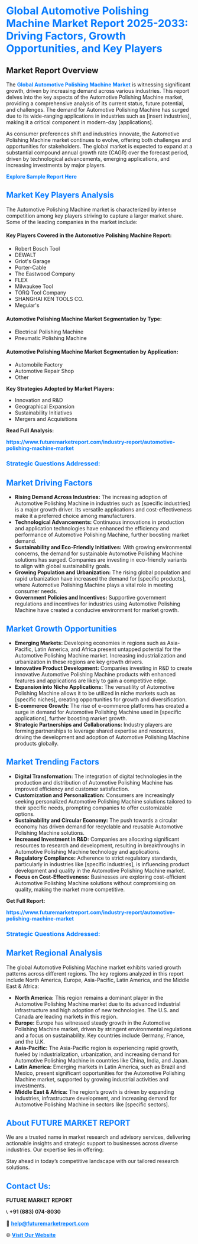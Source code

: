 <h1 style="color: #007BFF;">Global Automotive Polishing Machine Market Report 2025-2033: Driving Factors, Growth Opportunities, and Key Players</h1>

<section id="overview">
<h2>Market Report Overview</h2>
<p>The <a href="https://www.futuremarketreport.com/industry-report/automotive-polishing-machine-market" style="color: #007BFF; text-decoration: none;"><strong>Global Automotive Polishing Machine Market</strong></a> is witnessing significant growth, driven by increasing demand across various industries. This report delves into the key aspects of the Automotive Polishing Machine market, providing a comprehensive analysis of its current status, future potential, and challenges. The demand for Automotive Polishing Machine has surged due to its wide-ranging applications in industries such as [insert industries], making it a critical component in modern-day [applications].</p>
<p>As consumer preferences shift and industries innovate, the Automotive Polishing Machine market continues to evolve, offering both challenges and opportunities for stakeholders. The global market is expected to expand at a substantial compound annual growth rate (CAGR) over the forecast period, driven by technological advancements, emerging applications, and increasing investments by major players.</p>
</section>

<section id="overview">
<p><a href="https://www.futuremarketreport.com/request-sample/reportId=57823" style="color: #007BFF; text-decoration: none;"><strong>Explore Sample Report Here</strong></a></p>
</section>

<section id="key-players">
<h2 style="color: #007BFF;">Market Key Players Analysis</h2>
<p>The Automotive Polishing Machine market is characterized by intense competition among key players striving to capture a larger market share. Some of the leading companies in the market include:</p>
<h4>Key Players Covered in the Automotive Polishing Machine Report:</h4>
<ul><li>Robert Bosch Tool</li><li>DEWALT</li><li>Griot&#039;s Garage</li><li>Porter-Cable</li><li>The Eastwood Company</li><li>FLEX</li><li>Milwaukee Tool</li><li>TORQ Tool Company</li><li>SHANGHAI KEN TOOLS CO.</li><li>Meguiar&#039;s</li></ul>
<h4>Automotive Polishing Machine Market Segmentation by Type:</h4>
<ul><li>Electrical Polishing Machine</li><li>Pneumatic Polishing Machine</li></ul>

<h4>Automotive Polishing Machine Market Segmentation by Application:</h4>
<ul><li>Automobile Factory</li><li>Automotive Repair Shop</li><li>Other</li></ul>
<p><strong>Key Strategies Adopted by Market Players:</strong></p>
<ul>
<li>Innovation and R&D</li>
<li>Geographical Expansion</li>
<li>Sustainability Initiatives</li>
<li>Mergers and Acquisitions</li>
</ul>
</section>

<section>
<p><strong>Read Full Analysis: </strong></p><a href="https://www.futuremarketreport.com/industry-report/automotive-polishing-machine-market" style="color: #007BFF; text-decoration: none;"><strong>https://www.futuremarketreport.com/industry-report/automotive-polishing-machine-market</strong></a>
<h3 style="color: #007BFF;">Strategic Questions Addressed:</h3>
</section>

<section id="driving-factors">
<h2 style="color: #007BFF;">Market Driving Factors</h2>
<ul>
<li><strong>Rising Demand Across Industries:</strong> The increasing adoption of Automotive Polishing Machine in industries such as [specific industries] is a major growth driver. Its versatile applications and cost-effectiveness make it a preferred choice among manufacturers.</li>
<li><strong>Technological Advancements:</strong> Continuous innovations in production and application technologies have enhanced the efficiency and performance of Automotive Polishing Machine, further boosting market demand.</li>
<li><strong>Sustainability and Eco-Friendly Initiatives:</strong> With growing environmental concerns, the demand for sustainable Automotive Polishing Machine solutions has surged. Companies are investing in eco-friendly variants to align with global sustainability goals.</li>
<li><strong>Growing Population and Urbanization:</strong> The rising global population and rapid urbanization have increased the demand for [specific products], where Automotive Polishing Machine plays a vital role in meeting consumer needs.</li>
<li><strong>Government Policies and Incentives:</strong> Supportive government regulations and incentives for industries using Automotive Polishing Machine have created a conducive environment for market growth.</li>
</ul>
</section>

<section id="growth-opportunities">
<h2 style="color: #007BFF;">Market Growth Opportunities</h2>
<ul>
<li><strong>Emerging Markets:</strong> Developing economies in regions such as Asia-Pacific, Latin America, and Africa present untapped potential for the Automotive Polishing Machine market. Increasing industrialization and urbanization in these regions are key growth drivers.</li>
<li><strong>Innovative Product Development:</strong> Companies investing in R&D to create innovative Automotive Polishing Machine products with enhanced features and applications are likely to gain a competitive edge.</li>
<li><strong>Expansion into Niche Applications:</strong> The versatility of Automotive Polishing Machine allows it to be utilized in niche markets such as [specific niches], creating opportunities for growth and diversification.</li>
<li><strong>E-commerce Growth:</strong> The rise of e-commerce platforms has created a surge in demand for Automotive Polishing Machine used in [specific applications], further boosting market growth.</li>
<li><strong>Strategic Partnerships and Collaborations:</strong> Industry players are forming partnerships to leverage shared expertise and resources, driving the development and adoption of Automotive Polishing Machine products globally.</li>
</ul>
</section>

<section id="trending-factors">
<h2 style="color: #007BFF;">Market Trending Factors</h2>
<ul>
<li><strong>Digital Transformation:</strong> The integration of digital technologies in the production and distribution of Automotive Polishing Machine has improved efficiency and customer satisfaction.</li>
<li><strong>Customization and Personalization:</strong> Consumers are increasingly seeking personalized Automotive Polishing Machine solutions tailored to their specific needs, prompting companies to offer customizable options.</li>
<li><strong>Sustainability and Circular Economy:</strong> The push towards a circular economy has driven demand for recyclable and reusable Automotive Polishing Machine solutions.</li>
<li><strong>Increased Investment in R&D:</strong> Companies are allocating significant resources to research and development, resulting in breakthroughs in Automotive Polishing Machine technology and applications.</li>
<li><strong>Regulatory Compliance:</strong> Adherence to strict regulatory standards, particularly in industries like [specific industries], is influencing product development and quality in the Automotive Polishing Machine market.</li>
<li><strong>Focus on Cost-Effectiveness:</strong> Businesses are exploring cost-efficient Automotive Polishing Machine solutions without compromising on quality, making the market more competitive.</li>
</ul>
</section>

<section>
<p><strong>Get Full Report: </strong></p><a href="https://www.futuremarketreport.com/industry-report/automotive-polishing-machine-market" style="color: #007BFF; text-decoration: none;"><strong>https://www.futuremarketreport.com/industry-report/automotive-polishing-machine-market</strong></a>
<h3 style="color: #007BFF;">Strategic Questions Addressed:</h3>
</section>


<section id="regional-analysis">
<h2 style="color: #007BFF;">Market Regional Analysis</h2>
<p>The global Automotive Polishing Machine market exhibits varied growth patterns across different regions. The key regions analyzed in this report include North America, Europe, Asia-Pacific, Latin America, and the Middle East & Africa:</p>
<ul>
<li><strong>North America:</strong> This region remains a dominant player in the Automotive Polishing Machine market due to its advanced industrial infrastructure and high adoption of new technologies. The U.S. and Canada are leading markets in this region.</li>
<li><strong>Europe:</strong> Europe has witnessed steady growth in the Automotive Polishing Machine market, driven by stringent environmental regulations and a focus on sustainability. Key countries include Germany, France, and the U.K.</li>
<li><strong>Asia-Pacific:</strong> The Asia-Pacific region is experiencing rapid growth, fueled by industrialization, urbanization, and increasing demand for Automotive Polishing Machine in countries like China, India, and Japan.</li>
<li><strong>Latin America:</strong> Emerging markets in Latin America, such as Brazil and Mexico, present significant opportunities for the Automotive Polishing Machine market, supported by growing industrial activities and investments.</li>
<li><strong>Middle East & Africa:</strong> The region’s growth is driven by expanding industries, infrastructure development, and increasing demand for Automotive Polishing Machine in sectors like [specific sectors].</li>
</ul>
</section>

<footer>
<h2 style="color: #007BFF;">About FUTURE MARKET REPORT</h2>
<p>We are a trusted name in market research and advisory services, delivering actionable insights and strategic support to businesses across diverse industries. Our expertise lies in offering:</p>

<p>Stay ahead in today’s competitive landscape with our tailored research solutions.</p>

<h2 style="color: #007BFF;">Contact Us:</h2>
<p><strong>FUTURE MARKET REPORT</strong></p>
<p>📞 <strong>+91 (883) 074-8030</strong></p>
<p>📧 <strong><a href="mailto:help@futuremarketreport.com" style="color: #007BFF;">help@futuremarketreport.com</a></strong></p>
<p>🌐 <strong><a href="https://www.futuremarketreport.com/" style="color: #007BFF;">Visit Our Website</a></strong></p>
</footer>
